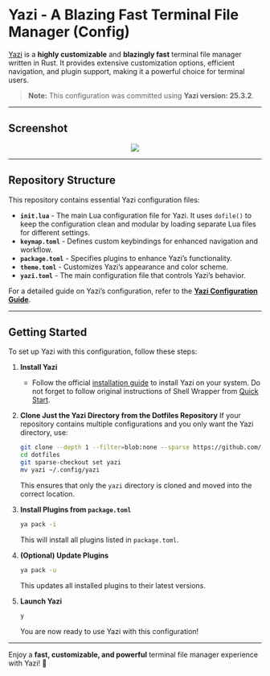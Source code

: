# Yazi - A Blazing Fast Terminal File Manager (Config)

[Yazi](https://yazi-rs.github.io/docs/installation) is a **highly customizable** and **blazingly fast** terminal file manager written in Rust. It provides extensive customization options, efficient navigation, and plugin support, making it a powerful choice for terminal users.

> **Note:** This configuration was committed using **Yazi version: 25.3.2**.

---

## Screenshot
<p align="center">
  <img src="https://github.com/user-attachments/assets/32df55ae-39b3-4c8b-9816-1dacaf161b08"/>
</p>
<!-- [![Screenshot](https://github.com/user-attachments/assets/32df55ae-39b3-4c8b-9816-1dacaf161b08)](https://github.com/user-attachments/assets/32df55ae-39b3-4c8b-9816-1dacaf161b08) -->

---

## Repository Structure
This repository contains essential Yazi configuration files:

- **`init.lua`** - The main Lua configuration file for Yazi. It uses `dofile()` to keep the configuration clean and modular by loading separate Lua files for different settings.
- **`keymap.toml`** - Defines custom keybindings for enhanced navigation and workflow.
- **`package.toml`** - Specifies plugins to enhance Yazi’s functionality.
- **`theme.toml`** - Customizes Yazi’s appearance and color scheme.
- **`yazi.toml`** - The main configuration file that controls Yazi’s behavior.

For a detailed guide on Yazi’s configuration, refer to the **[Yazi Configuration Guide](https://yazi-rs.github.io/docs/configuration/overview)**.

---

## Getting Started
To set up Yazi with this configuration, follow these steps:

1. **Install Yazi**
   - Follow the official [installation guide](https://yazi-rs.github.io/docs/installation) to install Yazi on your system. Do not forget to follow original instructions of Shell Wrapper from [Quick Start](https://yazi-rs.github.io/docs/quick-start#shell-wrapper).

2. **Clone Just the Yazi Directory from the Dotfiles Repository**
   If your repository contains multiple configurations and you only want the Yazi directory, use:
   ```sh
   git clone --depth 1 --filter=blob:none --sparse https://github.com/rushyang/dotfiles.git
   cd dotfiles
   git sparse-checkout set yazi
   mv yazi ~/.config/yazi
   ```
   This ensures that only the `yazi` directory is cloned and moved into the correct location.

3. **Install Plugins from `package.toml`**
   ```sh
   ya pack -i
   ```
   This will install all plugins listed in `package.toml`.

4. **(Optional) Update Plugins**
   ```sh
   ya pack -u
   ```
   This updates all installed plugins to their latest versions.

5. **Launch Yazi**
   ```sh
   y
   ```
   You are now ready to use Yazi with this configuration!

---

Enjoy a **fast, customizable, and powerful** terminal file manager experience with Yazi! 🚀


